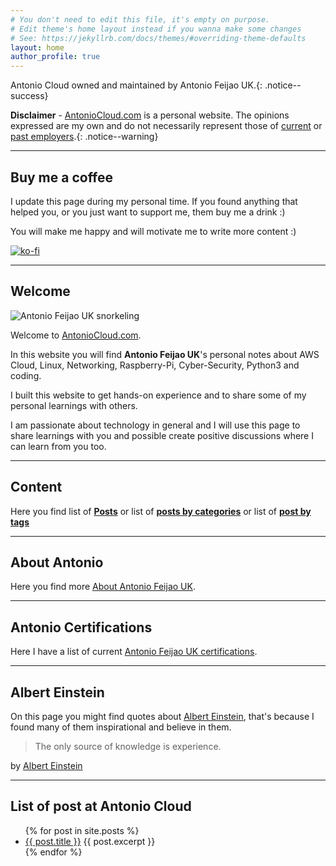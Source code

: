 ```yaml
---
# You don't need to edit this file, it's empty on purpose.
# Edit theme's home layout instead if you wanna make some changes
# See: https://jekyllrb.com/docs/themes/#overriding-theme-defaults
layout: home
author_profile: true
---
```


Antonio Cloud owned and maintained by Antonio Feijao UK.{: .notice--success}


**Disclaimer** - [AntonioCloud.com](https://www.antoniocloud.com) is a personal website. The opinions expressed are my own and do not necessarily represent those of [current](https://aws.amazon.com) or [past employers](https://www.linkedin.com/in/antoniofeijaouk/).{: .notice--warning}

---

## Buy me a coffee

I update this page during my personal time. If you found anything that helped you, or you just want to support me, them buy me a drink :)

You will make me happy and will motivate me to write more content :)

[![ko-fi](https://www.ko-fi.com/img/githubbutton_sm.svg)](https://ko-fi.com/B0B019526)

---

## Welcome

![Antonio Feijao UK snorkeling](/assets/images/antonio-feijao-uk-snorkeling.jpg)

Welcome to [AntonioCloud.com](https://www.antoniocloud.com).

In this website you will find **Antonio Feijao UK**'s personal notes about AWS Cloud, Linux, Networking, Raspberry-Pi, Cyber-Security, Python3 and coding.

I built this website to get hands-on experience and to share some of my personal learnings with others.

I am passionate about technology in general and I will use this page to share learnings with you and possible create positive discussions where I can learn from you too.

---

## Content

Here you find list of **[Posts](/posts/)** or list of **[posts by categories](/categories/)** or list of **[post by tags](/tags/)**

---

## About Antonio

Here you find more [About Antonio Feijao UK](/about/).

---

## Antonio Certifications

Here I have a list of current [Antonio Feijao UK certifications](/certifications/).

---

## Albert Einstein

On this page you might find  quotes about [Albert Einstein](https://en.wikipedia.org/wiki/Albert_Einstein), that's because I found many of them inspirational and believe in them.

> The only source of knowledge is experience.

by [Albert Einstein](https://en.wikipedia.org/wiki/Albert_Einstein)

---

## List of post at Antonio Cloud

<ul>
  {% for post in site.posts %}
    <li>
          <a href="{{ post.url }}" target="_blank">{{ post.title }}</a>
          {{ post.excerpt }}
    </li>
  {% endfor %}
</ul>
